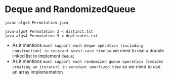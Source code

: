 # Deque and RandomizedQueue

```
javac-algs4 Permutation.java

java-algs4 Permutation 3 < distinct.txt
java-algs4 Permutation 9 < duplicates.txt
```

* As it mentions `must support each deque operation (including construction) in constant worst-case time`
so we need to use a double linked list to implement `deque`;
* As it mentions `must support each randomized queue operation (besides creating an iterator) in constant amortized time`
so we need to use an array implementation